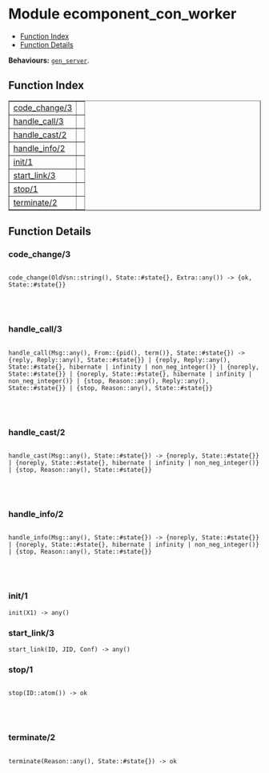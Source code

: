 

# Module ecomponent_con_worker #
* [Function Index](#index)
* [Function Details](#functions)

__Behaviours:__ [`gen_server`](gen_server.md).
<a name="index"></a>

## Function Index ##


<table width="100%" border="1" cellspacing="0" cellpadding="2" summary="function index"><tr><td valign="top"><a href="#code_change-3">code_change/3</a></td><td></td></tr><tr><td valign="top"><a href="#handle_call-3">handle_call/3</a></td><td></td></tr><tr><td valign="top"><a href="#handle_cast-2">handle_cast/2</a></td><td></td></tr><tr><td valign="top"><a href="#handle_info-2">handle_info/2</a></td><td></td></tr><tr><td valign="top"><a href="#init-1">init/1</a></td><td></td></tr><tr><td valign="top"><a href="#start_link-3">start_link/3</a></td><td></td></tr><tr><td valign="top"><a href="#stop-1">stop/1</a></td><td></td></tr><tr><td valign="top"><a href="#terminate-2">terminate/2</a></td><td></td></tr></table>


<a name="functions"></a>

## Function Details ##

<a name="code_change-3"></a>

### code_change/3 ###


<pre><code>
code_change(OldVsn::string(), State::#state{}, Extra::any()) -&gt; {ok, State::#state{}}
</code></pre>

<br></br>



<a name="handle_call-3"></a>

### handle_call/3 ###


<pre><code>
handle_call(Msg::any(), From::{pid(), term()}, State::#state{}) -&gt; {reply, Reply::any(), State::#state{}} | {reply, Reply::any(), State::#state{}, hibernate | infinity | non_neg_integer()} | {noreply, State::#state{}} | {noreply, State::#state{}, hibernate | infinity | non_neg_integer()} | {stop, Reason::any(), Reply::any(), State::#state{}} | {stop, Reason::any(), State::#state{}}
</code></pre>

<br></br>



<a name="handle_cast-2"></a>

### handle_cast/2 ###


<pre><code>
handle_cast(Msg::any(), State::#state{}) -&gt; {noreply, State::#state{}} | {noreply, State::#state{}, hibernate | infinity | non_neg_integer()} | {stop, Reason::any(), State::#state{}}
</code></pre>

<br></br>



<a name="handle_info-2"></a>

### handle_info/2 ###


<pre><code>
handle_info(Msg::any(), State::#state{}) -&gt; {noreply, State::#state{}} | {noreply, State::#state{}, hibernate | infinity | non_neg_integer()} | {stop, Reason::any(), State::#state{}}
</code></pre>

<br></br>



<a name="init-1"></a>

### init/1 ###

`init(X1) -> any()`


<a name="start_link-3"></a>

### start_link/3 ###

`start_link(ID, JID, Conf) -> any()`


<a name="stop-1"></a>

### stop/1 ###


<pre><code>
stop(ID::atom()) -&gt; ok
</code></pre>

<br></br>



<a name="terminate-2"></a>

### terminate/2 ###


<pre><code>
terminate(Reason::any(), State::#state{}) -&gt; ok
</code></pre>

<br></br>



